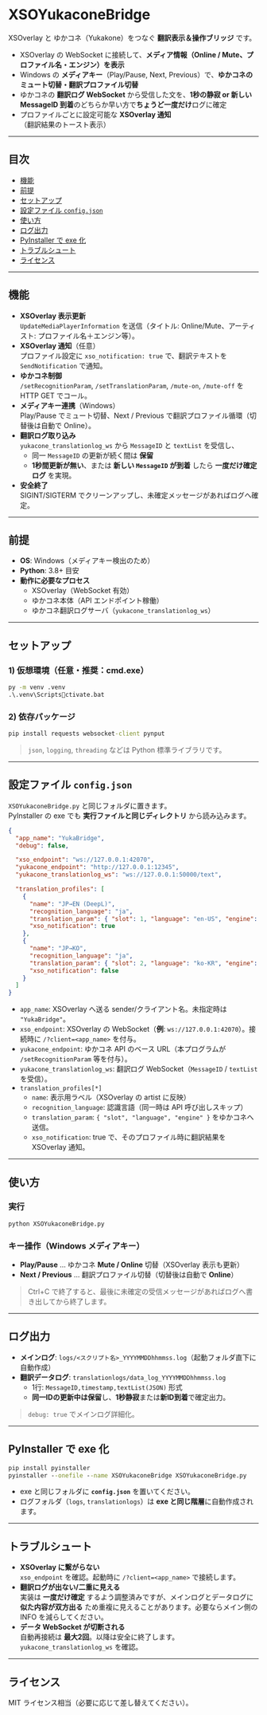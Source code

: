 # XSOYukaconeBridge

XSOverlay と ゆかコネ（Yukakone）をつなぐ **翻訳表示＆操作ブリッジ** です。  
- XSOverlay の WebSocket に接続して、**メディア情報（Online / Mute、プロファイル名・エンジン）を表示**
- Windows の **メディアキー**（Play/Pause, Next, Previous）で、**ゆかコネのミュート切替・翻訳プロファイル切替**
- ゆかコネの **翻訳ログ WebSocket** から受信した文を、**1秒の静寂 or 新しい MessageID 到着**のどちらか早い方で**ちょうど一度だけ**ログに確定
- プロファイルごとに設定可能な **XSOverlay 通知**（翻訳結果のトースト表示）

---

## 目次
- [機能](#機能)
- [前提](#前提)
- [セットアップ](#セットアップ)
- [設定ファイル `config.json`](#設定ファイル-configjson)
- [使い方](#使い方)
- [ログ出力](#ログ出力)
- [PyInstaller で exe 化](#pyinstaller-で-exe-化)
- [トラブルシュート](#トラブルシュート)
- [ライセンス](#ライセンス)

---

## 機能
- **XSOverlay 表示更新**  
  `UpdateMediaPlayerInformation` を送信（タイトル: Online/Mute、アーティスト: プロファイル名＋エンジン等）。
- **XSOverlay 通知**（任意）  
  プロファイル設定に `xso_notification: true` で、翻訳テキストを `SendNotification` で通知。
- **ゆかコネ制御**  
  `/setRecognitionParam`, `/setTranslationParam`, `/mute-on`, `/mute-off` を HTTP GET でコール。
- **メディアキー連携**（Windows）  
  Play/Pause でミュート切替、Next / Previous で翻訳プロファイル循環（切替後は自動で Online）。
- **翻訳ログ取り込み**  
  `yukacone_translationlog_ws` から `MessageID` と `textList` を受信し、
  - 同一 `MessageID` の更新が続く間は **保留**
  - **1秒間更新が無い**、または **新しい `MessageID` が到着** したら **一度だけ確定ログ**
  を実現。
- **安全終了**  
  SIGINT/SIGTERM でクリーンアップし、未確定メッセージがあればログへ確定。

---

## 前提
- **OS**: Windows（メディアキー検出のため）
- **Python**: 3.8+ 目安
- **動作に必要なプロセス**
  - XSOverlay（WebSocket 有効）
  - ゆかコネ本体（API エンドポイント稼働）
  - ゆかコネ翻訳ログサーバ（`yukacone_translationlog_ws`）

---

## セットアップ

### 1) 仮想環境（任意・推奨：cmd.exe）
```bat
py -m venv .venv
.\.venv\Scriptsctivate.bat
```

### 2) 依存パッケージ
```bat
pip install requests websocket-client pynput
```
> `json`, `logging`, `threading` などは Python 標準ライブラリです。

---

## 設定ファイル `config.json`

`XSOYukaconeBridge.py` と同じフォルダに置きます。  
PyInstaller の exe でも **実行ファイルと同じディレクトリ** から読み込みます。

```json
{
  "app_name": "YukaBridge",
  "debug": false,

  "xso_endpoint": "ws://127.0.0.1:42070",
  "yukacone_endpoint": "http://127.0.0.1:12345",
  "yukacone_translationlog_ws": "ws://127.0.0.1:50000/text",

  "translation_profiles": [
    {
      "name": "JP→EN (DeepL)",
      "recognition_language": "ja",
      "translation_param": { "slot": 1, "language": "en-US", "engine": "deeplpro" },
      "xso_notification": true
    },
    {
      "name": "JP→KO",
      "recognition_language": "ja",
      "translation_param": { "slot": 2, "language": "ko-KR", "engine": "deeplpro" },
      "xso_notification": false
    }
  ]
}
```

- `app_name`: XSOverlay へ送る sender/クライアント名。未指定時は `"YukaBridge"`。
- `xso_endpoint`: XSOverlay の WebSocket（**例**: `ws://127.0.0.1:42070`）。接続時に `/?client=<app_name>` を付与。
- `yukacone_endpoint`: ゆかコネ API のベース URL（本プログラムが `/setRecognitionParam` 等を付与）。
- `yukacone_translationlog_ws`: 翻訳ログ WebSocket（`MessageID` / `textList` を受信）。
- `translation_profiles[*]`
  - `name`: 表示用ラベル（XSOverlay の artist に反映）
  - `recognition_language`: 認識言語（同一時は API 呼び出しスキップ）
  - `translation_param`: `{ "slot", "language", "engine" }` をゆかコネへ送信。
  - `xso_notification`: true で、そのプロファイル時に翻訳結果を XSOverlay 通知。

---

## 使い方

### 実行
```bat
python XSOYukaconeBridge.py
```

### キー操作（Windows メディアキー）
- **Play/Pause** … ゆかコネ **Mute / Online** 切替（XSOverlay 表示も更新）
- **Next / Previous** … 翻訳プロファイル切替（切替後は自動で **Online**）

> Ctrl+C で終了すると、最後に未確定の受信メッセージがあればログへ書き出してから終了します。

---

## ログ出力
- **メインログ**: `logs/<スクリプト名>_YYYYMMDDhhmmss.log`（起動フォルダ直下に自動作成）
- **翻訳データログ**: `translationlogs/data_log_YYYYMMDDhhmmss.log`
  - 1行: `MessageID,timestamp,textList(JSON)` 形式
  - **同一IDの更新中は保留**し、**1秒静寂**または**新ID到着**で確定出力。

> `debug: true` でメインログ詳細化。

---

## PyInstaller で exe 化
```bat
pip install pyinstaller
pyinstaller --onefile --name XSOYukaconeBridge XSOYukaconeBridge.py
```
- exe と同じフォルダに **`config.json`** を置いてください。
- ログフォルダ（`logs`, `translationlogs`）は **exe と同じ階層**に自動作成されます。

---

## トラブルシュート
- **XSOverlay に繋がらない**  
  `xso_endpoint` を確認。起動時に `/?client=<app_name>` で接続します。
- **翻訳ログが出ない/二重に見える**  
  実装は **一度だけ確定** するよう調整済みですが、メインログとデータログに **似た内容が双方出る** ため重複に見えることがあります。必要ならメイン側の INFO を減らしてください。
- **データ WebSocket が切断される**  
  自動再接続は **最大2回**。以降は安全に終了します。`yukacone_translationlog_ws` を確認。

---

## ライセンス
MIT ライセンス相当（必要に応じて差し替えてください）。

